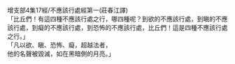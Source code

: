 增支部4集17經/不應該行處經第一(莊春江譯)  
「比丘們！有這四種不應該行處之行，哪四種呢？到欲的不應該行處，到瞋的不應該行處，到癡的不應該行處，到恐怖的不應該行處，比丘們！這是四種不應該行處之行。」  
「凡以欲、瞋、恐怖、癡，超越法者，  
他的名聲被毀滅，如在黑暗側的月亮。」  
  
  
